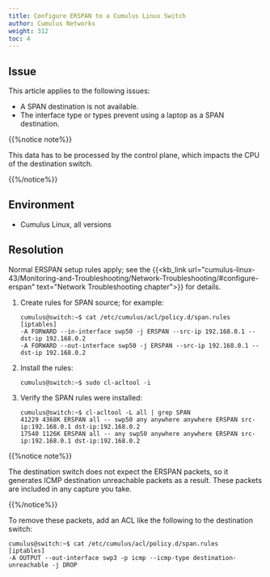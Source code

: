```yaml
---
title: Configure ERSPAN to a Cumulus Linux Switch
author: Cumulus Networks
weight: 312
toc: 4
---
```


## Issue

This article applies to the following issues:

- A SPAN destination is not available.
- The interface type or types prevent using a laptop as a SPAN destination.

{{%notice note%}}

This data has to be processed by the control plane, which impacts the CPU of the destination switch.

{{%/notice%}}

## Environment

- Cumulus Linux, all versions

## Resolution

Normal ERSPAN setup rules apply; see the {{<kb_link url="cumulus-linux-43/Monitoring-and-Troubleshooting/Network-Troubleshooting/#configure-erspan" text="Network Troubleshooting chapter">}} for details.

1.  Create rules for SPAN source; for example:  

        cumulus@switch:~$ cat /etc/cumulus/acl/policy.d/span.rules
        [iptables]
        -A FORWARD --in-interface swp50 -j ERSPAN --src-ip 192.168.0.1 --dst-ip 192.168.0.2
        -A FORWARD --out-interface swp50 -j ERSPAN --src-ip 192.168.0.1 --dst-ip 192.168.0.2

2.  Install the rules:  

        cumulus@switch:~$ sudo cl-acltool -i

3.  Verify the SPAN rules were installed:  

        cumulus@switch:~$ cl-acltool -L all | grep SPAN
        41229 4368K ERSPAN all -- swp50 any anywhere anywhere ERSPAN src-ip:192.168.0.1 dst-ip:192.168.0.2
        17540 1126K ERSPAN all -- any swp50 anywhere anywhere ERSPAN src-ip:192.168.0.1 dst-ip:192.168.0.2

{{%notice note%}}

The destination switch does not expect the ERSPAN packets, so it generates ICMP destination unreachable packets as a result. These packets are included in any capture you take.

{{%/notice%}}

To remove these packets, add an ACL like the following to the destination switch:

    cumulus@switch:~$ cat /etc/cumulus/acl/policy.d/span.rules
    [iptables]
    -A OUTPUT --out-interface swp3 -p icmp --icmp-type destination-unreachable -j DROP

<!-- ## Comments

**Rodney Olesak** June 26, 2020 16:52

To see the ERSPAN traffic at the destination IP using Wireshark, when selecting the interface to listen to, enter the following for protocol/filter:

    ip proto 0x2f

Once you start the capture, you will see the traffic from the device, without the GRE tunnel on you local wireshark. -->
